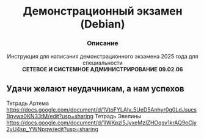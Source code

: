 # <div align="center"><strong>Демонстрационный экзамен (Debian)</strong></div>
### <div align="center"><strong>Описание</strong> </div>
<div align="center">Инструкция для написания демонстрационного экзамена 2025 года для специальности</div> <div align="center"><strong>СЕТЕВОЕ И СИСТЕМНОЕ АДМИНИСТРИРОВАНИЕ 09.02.06</strong></div>

## Удачи желают неудачникам, а нам успехов

Тетрадь Артема https://docs.google.com/document/d/1VtoFYLAIv_5UeD5Anhyr0g0LdJsucs1lgvwa0KN33tM/edit?usp=sharing
Тетрадь Эвелины https://docs.google.com/document/d/1lWKpzl5JyxeMzIZHOqsv1krAQ9oCjy2yU4sp_YWNpqw/edit?usp=sharing